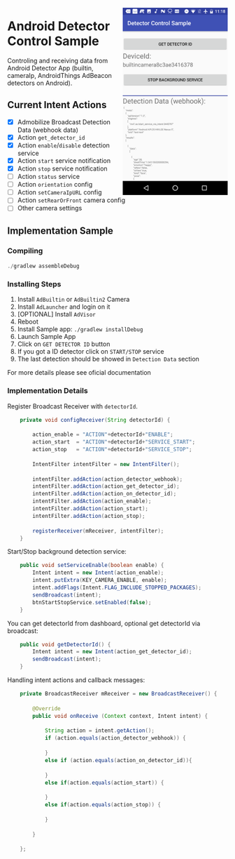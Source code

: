 <a href="https://github.com/matrix-io/android-tracker-control-sample/blob/master/screenshots/main.png"><img src="https://github.com/matrix-io/android-tracker-control-sample/blob/master/screenshots/main.png" align="right" width="240" ></a>

# Android Detector Control Sample

Controling and receiving data from Android Detector App (builtin, cameraIp, AndroidThings AdBeacon detectors on Android). 

## Current Intent Actions

- [X] Admobilize Broadcast Detection Data (webhook data)
- [X] Action `get_detector_id`
- [X] Action `enable`/`disable` detection service
- [X] Action `start` service notification
- [X] Action `stop`  service notification
- [ ] Action `status` service
- [ ] Action `orientation` config
- [ ] Action `setCameraIpURL` config
- [ ] Action `setRearOrFront` camera config
- [ ] Other camera settings

## Implementation Sample

### Compiling

```javascript
./gradlew assembleDebug
```

### Installing Steps

1. Install `AdBuiltin` or `AdBuiltin2` Camera
2. Install `AdLauncher` and login on it
3. [OPTIONAL] Install `AdVisor`
4. Reboot
5. Install Sample app: `./gradlew installDebug`
6. Launch Sample App
7. Click on `GET DETECTOR ID` button
8. If you got a ID detector click on `START/STOP` service
9. The last detection should be showed in `Detection Data` section

For more details please see oficial documentation

### Implementation Details

Register Broadcast Receiver with `detectorId`.

``` java
    private void configReceiver(String detectorId) {

        action_enable = "ACTION"+detectorId+"ENABLE";
        action_start  = "ACTION"+detectorId+"SERVICE_START";
        action_stop   = "ACTION"+detectorId+"SERVICE_STOP";

        IntentFilter intentFilter = new IntentFilter();

        intentFilter.addAction(action_detector_webhook);
        intentFilter.addAction(action_get_detector_id);
        intentFilter.addAction(action_on_detector_id);
        intentFilter.addAction(action_enable);
        intentFilter.addAction(action_start);
        intentFilter.addAction(action_stop);

        registerReceiver(mReceiver, intentFilter);
    }
```

Start/Stop background detection service:

``` java
    public void setServiceEnable(boolean enable) {
        Intent intent = new Intent(action_enable);
        intent.putExtra(KEY_CAMERA_ENABLE, enable);
        intent.addFlags(Intent.FLAG_INCLUDE_STOPPED_PACKAGES);
        sendBroadcast(intent);
        btnStartStopService.setEnabled(false);
    }
```

You can get detectorId from dashboard, optional get detectorId via broadcast:

``` java
    public void getDetectorId() {
        Intent intent = new Intent(action_get_detector_id);
        sendBroadcast(intent);
    }
```

Handling intent actions and callback messages:


``` java
    private BroadcastReceiver mReceiver = new BroadcastReceiver() {

        @Override
        public void onReceive (Context context, Intent intent) {

            String action = intent.getAction();
            if (action.equals(action_detector_webhook)) {

            }
            else if (action.equals(action_on_detector_id)){

            }
            else if(action.equals(action_start)) {

            }
            else if(action.equals(action_stop)) {

            }

        }

    };
```


